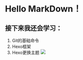 # Hello MarkDown！
## 接下来我还会学习：
1. Git的基础命令
2. Hexo框架
3. Hexo更换主题
![](https://qgt-style.oss-cn-hangzhou.aliyuncs.com/newcoursep4/g1/g1-2-2/tenor.gif)
